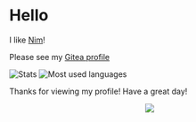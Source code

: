 # Hello

I like [Nim](https://nim-lang.org)!

Please see my [Gitea profile](https://gitea.com/thisago)

![Stats](https://github-readme-stats.vercel.app/api?username=thisago&show_icons=true&theme=dark)
![Most used languages](https://github-readme-stats.vercel.app/api/top-langs/?username=thisago&theme=dark)

Thanks for viewing my profile!
Have a great day!

<center><img src="https://komarev.com/ghpvc/?username=thisago&color=grey"></center>
